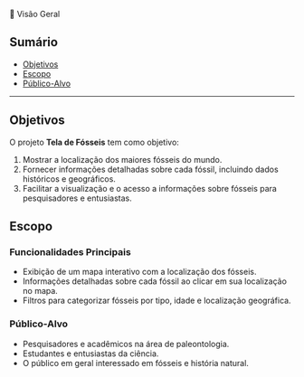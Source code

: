 📖 Visão Geral

## Sumário
- [Objetivos](#objetivos)
- [Escopo](#escopo)
- [Público-Alvo](#público-alvo)

---

## Objetivos

O projeto **Tela de Fósseis** tem como objetivo:

1. Mostrar a localização dos maiores fósseis do mundo.
2. Fornecer informações detalhadas sobre cada fóssil, incluindo dados históricos e geográficos.
3. Facilitar a visualização e o acesso a informações sobre fósseis para pesquisadores e entusiastas.

## Escopo

### Funcionalidades Principais
- Exibição de um mapa interativo com a localização dos fósseis.
- Informações detalhadas sobre cada fóssil ao clicar em sua localização no mapa.
- Filtros para categorizar fósseis por tipo, idade e localização geográfica.

### Público-Alvo
- Pesquisadores e acadêmicos na área de paleontologia.
- Estudantes e entusiastas da ciência.
- O público em geral interessado em fósseis e história natural.
